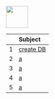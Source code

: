 <img src="https://img.shields.io/badge/-2_DataBase_and_TABLE %20-blue" height=60px>

|     |  Subject           |
|:---:|:------------------------------| 
|  1  |[create DB](#1)   | 
|  2  |[a](#-)   | 
|  3  |[a](#-)   | 
|  4  |[a](#-)   | 
|  5  |[a](#-)   | 

